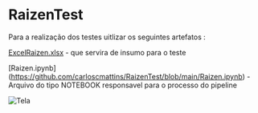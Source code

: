 # RaizenTest
Para a realização dos testes uitlizar os seguintes artefatos :

[ExcelRaizen.xlsx](https://github.com/carloscmattins/RaizenTest/blob/main/ExcelRaizen.xlsx) - que servira de insumo para o teste 

[Raizen.ipynb] (https://github.com/carloscmattins/RaizenTest/blob/main/Raizen.ipynb) - Arquivo do tipo NOTEBOOK responsavel para o processo do pipeline


![Tela](https://user-images.githubusercontent.com/30783094/124328930-e7f70100-db60-11eb-8fd0-6aebe54ff61d.GIF)

